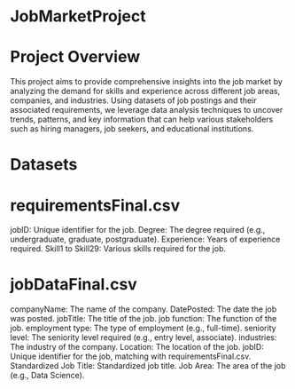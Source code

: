 # JobMarketProject

# Project Overview

This project aims to provide comprehensive insights into the job market by analyzing the demand for skills and experience across different job areas, companies, and industries. Using datasets of job postings and their associated requirements, we leverage data analysis techniques to uncover trends, patterns, and key information that can help various stakeholders such as hiring managers, job seekers, and educational institutions.

# Datasets

# requirementsFinal.csv
jobID: Unique identifier for the job.
Degree: The degree required (e.g., undergraduate, graduate, postgraduate).
Experience: Years of experience required.
Skill1 to Skill29: Various skills required for the job.

# jobDataFinal.csv
companyName: The name of the company.
DatePosted: The date the job was posted.
jobTitle: The title of the job.
job function: The function of the job.
employment type: The type of employment (e.g., full-time).
seniority level: The seniority level required (e.g., entry level, associate).
industries: The industry of the company.
Location: The location of the job.
jobID: Unique identifier for the job, matching with requirementsFinal.csv.
Standardized Job Title: Standardized job title.
Job Area: The area of the job (e.g., Data Science).
